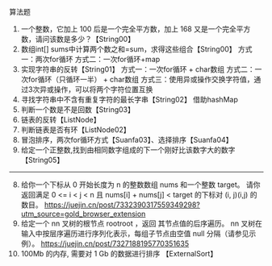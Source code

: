 算法题
1. 一个整数，它加上 100 后是一个完全平方数，加上 168 又是一个完全平方数，请问该数是多少？【String00】
2. 数组int[] sums中计算两个数之和=sum，求得这些组合【String00】
   方式一：两次for循环
   方式二：一次for循环+map
3. 实现字符串的反转【String01】
   方式一：一次for循环 + char数组
   方式二：一次for循环（只循环一半） + char数组
   方式三：使用异或操作交换字符值，通过3次异或操作，可以将两个字符位置互换
4. 寻找字符串中不含有重复字符的最长字串【String02】
   借助hashMap
5. 判断一个数是不是回数【String03】
6. 链表的反转【ListNode】
7. 判断链表是否有环【ListNode02】
8. 冒泡排序，两次for循环方式【Suanfa03】、选择排序【Suanfa04】
9. 给定一个正整数,找到由相同数字组成的下一个刚好比该数字大的数字【String05】
----------------------------------------------------
8. 给你一个下标从 0 开始长度为 n 的整数数组 nums 和一个整数 target。 请你返回满足 0 <= i < j < n 且 nums[i] + nums[j] < target 的下标对 (i, j)(i,j) 的数目。
      https://juejin.cn/post/7332390317559349298?utm_source=gold_browser_extension
9. 给定一个 nn 叉树的根节点 rootroot ，返回 其节点值的后序遍历。 nn 叉树在输入中按层序遍历进行序列化表示，每组子节点由空值 null 分隔（请参见示例）。
   https://juejin.cn/post/7327188195770351635
10. 100Mb 的内存, 需要对 1 Gb 的数据进行排序 【ExternalSort】

